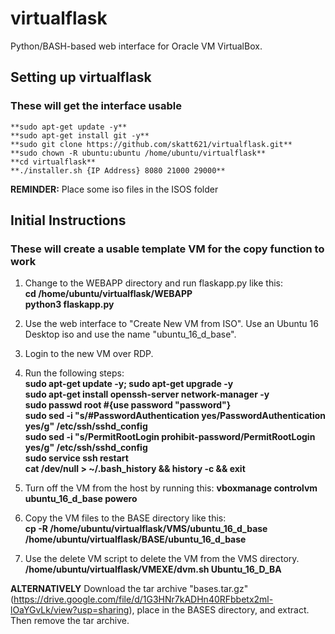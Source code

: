 # virtualflask
Python/BASH-based web interface for Oracle VM VirtualBox.

## Setting up virtualflask
### These will get the interface usable
    **sudo apt-get update -y**  
    **sudo apt-get install git -y**  
    **sudo git clone https://github.com/skatt621/virtualflask.git**  
    **sudo chown -R ubuntu:ubuntu /home/ubuntu/virtualflask**  
    **cd virtualflask**  
    **./installer.sh {IP Address} 8080 21000 29000**  
**REMINDER:** Place some iso files in the ISOS folder  

## Initial Instructions
### These will create a usable template VM for the copy function to work
1. Change to the WEBAPP directory and run flaskapp.py like this:  
    **cd /home/ubuntu/virtualflask/WEBAPP**  
    **python3 flaskapp.py**  

2. Use the web interface to "Create New VM from ISO". Use an Ubuntu 16 Desktop iso and use the name "ubuntu_16_d_base".
3. Login to the new VM over RDP.
4. Run the following steps:  
    **sudo apt-get update -y; sudo apt-get upgrade -y**  
    **sudo apt-get install openssh-server network-manager -y**  
    **sudo passwd root #{use password "password"}**  
    **sudo sed -i "s/#PasswordAuthentication yes/PasswordAuthentication yes/g" /etc/ssh/sshd_config**  
    **sudo sed -i "s/PermitRootLogin prohibit-password/PermitRootLogin yes/g" /etc/ssh/sshd_config**  
    **sudo service ssh restart**  
    **cat /dev/null > ~/.bash_history && history -c && exit**  

5. Turn off the VM from the host by running this:
    **vboxmanage controlvm ubuntu_16_d_base powero**  

6. Copy the VM files to the BASE directory like this:  
    **cp -R /home/ubuntu/virtualflask/VMS/ubuntu_16_d_base /home/ubuntu/virtualflask/BASE/ubuntu_16_d_base**  

7. Use the delete VM script to delete the VM from the VMS directory.
    **/home/ubuntu/virtualflask/VMEXE/dvm.sh Ubuntu_16_D_BA**  

**ALTERNATIVELY** Download the tar archive "bases.tar.gz" (https://drive.google.com/file/d/1G3HNr7kADHn40RFbbetx2ml-lOaYGvLk/view?usp=sharing), place in the BASES directory, and extract. Then remove the tar archive.
